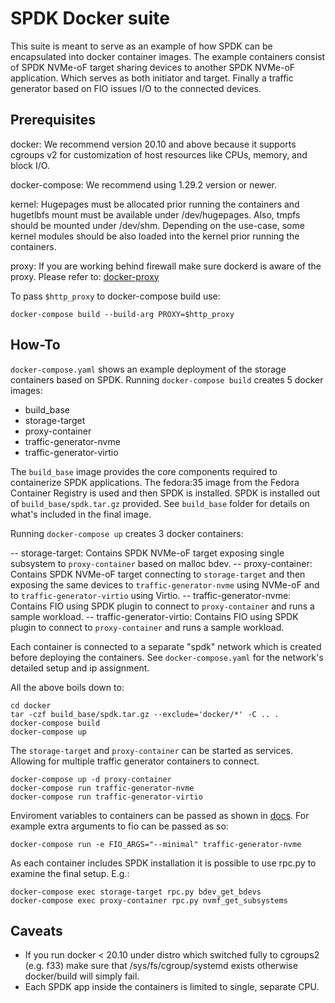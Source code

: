 # SPDK Docker suite

This suite is meant to serve as an example of how SPDK can be encapsulated
into docker container images. The example containers consist of SPDK NVMe-oF
target sharing devices to another SPDK NVMe-oF application. Which serves
as both initiator and target. Finally a traffic generator based on FIO
issues I/O to the connected devices.

## Prerequisites

docker: We recommend version 20.10 and above because it supports cgroups v2 for
customization of host resources like CPUs, memory, and block I/O.

docker-compose: We recommend using 1.29.2 version or newer.

kernel: Hugepages must be allocated prior running the containers and hugetlbfs
mount must be available under /dev/hugepages. Also, tmpfs should be mounted
under /dev/shm. Depending on the use-case, some kernel modules should be also
loaded into the kernel prior running the containers.

proxy: If you are working behind firewall make sure dockerd is aware of the
proxy. Please refer to:
[docker-proxy](https://docs.docker.com/config/daemon/systemd/#httphttps-proxy)

To pass `$http_proxy` to docker-compose build use:
~~~{.sh}
docker-compose build --build-arg PROXY=$http_proxy
~~~

## How-To

`docker-compose.yaml` shows an example deployment of the storage containers based on SPDK.
Running `docker-compose build` creates 5 docker images:

- build_base
- storage-target
- proxy-container
- traffic-generator-nvme
- traffic-generator-virtio

The `build_base` image provides the core components required to containerize SPDK
applications. The fedora:35 image from the Fedora Container Registry is used and then SPDK is installed. SPDK is installed out of `build_base/spdk.tar.gz` provided.
See `build_base` folder for details on what's included in the final image.

Running `docker-compose up` creates 3 docker containers:

-- storage-target: Contains SPDK NVMe-oF target exposing single subsystem to
`proxy-container` based on malloc bdev.
-- proxy-container: Contains SPDK NVMe-oF target connecting to `storage-target`
and then exposing the same devices to `traffic-generator-nvme` using NVMe-oF and
to `traffic-generator-virtio` using Virtio.
-- traffic-generator-nvme: Contains FIO using SPDK plugin to connect to `proxy-container`
and runs a sample workload.
-- traffic-generator-virtio: Contains FIO using SPDK plugin to connect to `proxy-container`
and runs a sample workload.

Each container is connected to a separate "spdk" network which is created before
deploying the containers. See `docker-compose.yaml` for the network's detailed setup and ip assignment.

All the above boils down to:

~~~{.sh}
cd docker
tar -czf build_base/spdk.tar.gz --exclude='docker/*' -C .. .
docker-compose build
docker-compose up
~~~

The `storage-target` and `proxy-container` can be started as services.
Allowing for multiple traffic generator containers to connect.

~~~{.sh}
docker-compose up -d proxy-container
docker-compose run traffic-generator-nvme
docker-compose run traffic-generator-virtio
~~~

Enviroment variables to containers can be passed as shown in
[docs](https://docs.docker.com/compose/environment-variables/).
For example extra arguments to fio can be passed as so:

~~~{.sh}
docker-compose run -e FIO_ARGS="--minimal" traffic-generator-nvme
~~~

As each container includes SPDK installation it is possible to use rpc.py to
examine the final setup. E.g.:

~~~{.sh}
docker-compose exec storage-target rpc.py bdev_get_bdevs
docker-compose exec proxy-container rpc.py nvmf_get_subsystems
~~~

## Caveats

- If you run docker < 20.10 under distro which switched fully to cgroups2
  (e.g. f33) make sure that /sys/fs/cgroup/systemd exists otherwise docker/build
  will simply fail.
- Each SPDK app inside the containers is limited to single, separate CPU.
